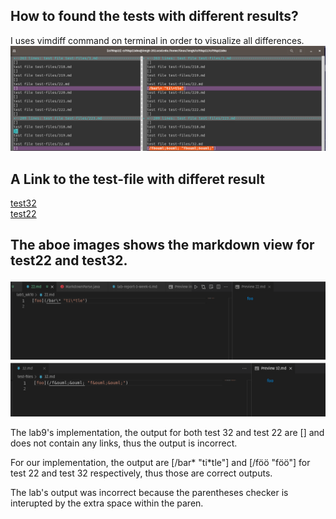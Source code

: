 ## How to found the tests with different results?
I uses vimdiff command on terminal in order to visualize all differences.
![vimDiff](/lab5_wk10/vimDiff.png)
## A Link to the test-file with differet result
[test32](/lab5_wk10/32.md)
<br>
[test22](/lab5_wk10/22.md)

## The aboe images shows the markdown view for test22 and test32.
![test22](/lab5_wk10/test22.png)
![test32](/lab5_wk10/test32.png)

The lab9's implementation, the output for both test 32 and test 22 are [] and does not contain any links, thus the output is incorrect.

For our implementation, the output are [/bar\* "ti\*tle"] and [/f&ouml;&ouml; "f&ouml;&ouml;"] for test 22 and test 32 respectively, thus those are correct outputs.

The lab's output was incorrect because the parentheses checker is interupted by the extra space within the paren.

